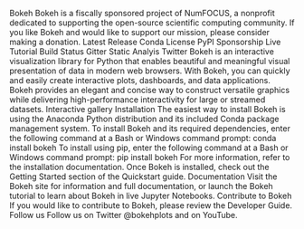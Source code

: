 Bokeh Bokeh is a fiscally sponsored project of NumFOCUS, a nonprofit dedicated to supporting the open-source scientific computing community. If you like Bokeh and would like to support our mission, please consider making a donation. Latest Release Conda License PyPI Sponsorship Live Tutorial Build Status Gitter Static Analyis Twitter Bokeh is an interactive visualization library for Python that enables beautiful and meaningful visual presentation of data in modern web browsers. With Bokeh, you can quickly and easily create interactive plots, dashboards, and data applications. Bokeh provides an elegant and concise way to construct versatile graphics while delivering high-performance interactivity for large or streamed datasets. Interactive gallery Installation The easiest way to install Bokeh is using the Anaconda Python distribution and its included Conda package management system. To install Bokeh and its required dependencies, enter the following command at a Bash or Windows command prompt: conda install bokeh To install using pip, enter the following command at a Bash or Windows command prompt: pip install bokeh For more information, refer to the installation documentation. Once Bokeh is installed, check out the Getting Started section of the Quickstart guide. Documentation Visit the Bokeh site for information and full documentation, or launch the Bokeh tutorial to learn about Bokeh in live Jupyter Notebooks. Contribute to Bokeh If you would like to contribute to Bokeh, please review the Developer Guide. Follow us Follow us on Twitter @bokehplots and on YouTube.